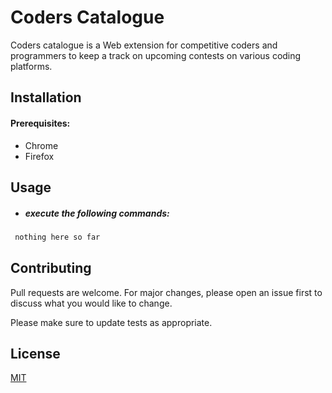 # Coders Catalogue

Coders catalogue is a Web extension for competitive coders and programmers to keep a track on upcoming contests on various coding platforms.

<!-- > [Project Report](/WI-Report2021.pdf) -->

## Installation

#### Prerequisites:

- Chrome
- Firefox

## Usage

- ##### execute the following commands:

```bash
 nothing here so far
```

## Contributing

Pull requests are welcome. For major changes, please open an issue first to discuss what you would like to change.

Please make sure to update tests as appropriate.

## License

[MIT](https://choosealicense.com/licenses/mit/)
